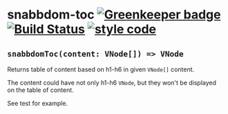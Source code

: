 # snabbdom-toc [![Greenkeeper badge](https://badges.greenkeeper.io/yarom82/snabbdom-toc.svg)](https://greenkeeper.io/) [![Build Status](https://travis-ci.org/yarom82/snabbdom-toc.svg?branch=master)](https://travis-ci.org/yarom82/snabbdom-toc) [![style code](https://img.shields.io/badge/code%20style-tslint-green.svg)](https://palantir.github.io/tslint/) 

## `snabbdomToc(content: VNode[]) => VNode`

Returns table of content based on h1-h6 in given `VNode[]` content.

The content could have not only h1-h6 `VNode`, but they won't be displayed on the table of content.

See test for example.

